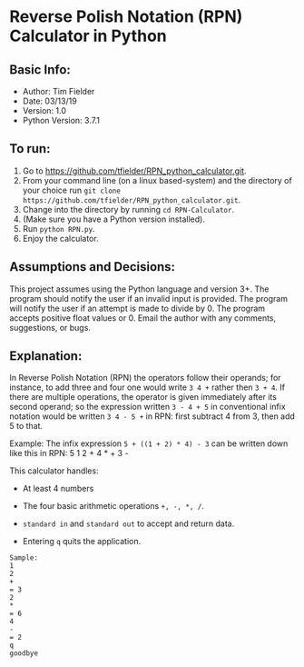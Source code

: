 # Reverse Polish Notation (RPN) Calculator in Python

## Basic Info:
* Author: Tim Fielder
* Date: 03/13/19
* Version: 1.0
* Python Version: 3.7.1


## To run:
1. Go to https://github.com/tfielder/RPN_python_calculator.git.
2. From your command line (on a linux based-system) and the directory of your choice run `git clone https://github.com/tfielder/RPN_python_calculator.git`.
3. Change into the directory by running `cd RPN-Calculator`.
4. (Make sure you have a Python version installed).
5. Run `python RPN.py`.
6. Enjoy the calculator.

## Assumptions and Decisions:
This project assumes using the Python language and version 3+.
The program should notify the user if an invalid input is provided.
The program will notify the user if an attempt is made to divide by 0.
The program accepts positive float values or 0.
Email the author with any comments, suggestions, or bugs.

## Explanation:
In Reverse Polish Notation (RPN) the operators follow their operands; for instance, to add three and four one would write `3 4 +` rather then `3 + 4`.  If there are multiple operations, the operator is given immediately after its second operand; so the expression written `3 - 4 + 5` in conventional infix notation would be written `3 4 - 5 +` in RPN: first subtract 4 from 3, then add 5 to that.

Example: The infix expression `5 + ((1 + 2) * 4) - 3` can be written down like this in RPN: 5 1 2 + 4 * + 3 -

This calculator handles:

- At least 4 numbers

- The four basic arithmetic operations `+, -, *, /`.

- `standard in` and `standard out` to accept and return data.

- Entering `q` quits the application.

```
Sample:
1
2
+
= 3
2
*
= 6
4
-
= 2
q
goodbye
```
